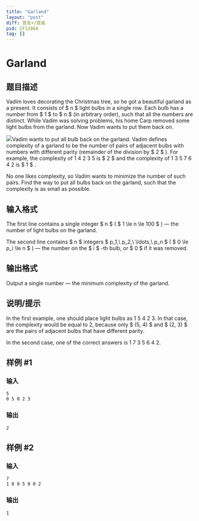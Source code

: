 ```yaml
---
title: "Garland"
layout: "post"
diff: 普及+/提高
pid: CF1286A
tag: []
---
```


# Garland

## 题目描述

Vadim loves decorating the Christmas tree, so he got a beautiful garland as a present. It consists of $ n $ light bulbs in a single row. Each bulb has a number from $ 1 $ to $ n $ (in arbitrary order), such that all the numbers are distinct. While Vadim was solving problems, his home Carp removed some light bulbs from the garland. Now Vadim wants to put them back on.

![](https://cdn.luogu.com.cn/upload/vjudge_pic/CF1286A/44ebad0b7dea7f3147d7078591406d3a6ec6de35.png)Vadim wants to put all bulb back on the garland. Vadim defines complexity of a garland to be the number of pairs of adjacent bulbs with numbers with different parity (remainder of the division by $ 2 $ ). For example, the complexity of 1 4 2 3 5 is $ 2 $ and the complexity of 1 3 5 7 6 4 2 is $ 1 $ .

No one likes complexity, so Vadim wants to minimize the number of such pairs. Find the way to put all bulbs back on the garland, such that the complexity is as small as possible.

## 输入格式

The first line contains a single integer $ n $ ( $ 1 \le n \le 100 $ ) — the number of light bulbs on the garland.

The second line contains $ n $ integers $ p_1,\ p_2,\ \ldots,\ p_n $ ( $ 0 \le p_i \le n $ ) — the number on the $ i $ -th bulb, or $ 0 $ if it was removed.

## 输出格式

Output a single number — the minimum complexity of the garland.

## 说明/提示

In the first example, one should place light bulbs as 1 5 4 2 3. In that case, the complexity would be equal to 2, because only $ (5, 4) $ and $ (2, 3) $ are the pairs of adjacent bulbs that have different parity.

In the second case, one of the correct answers is 1 7 3 5 6 4 2.

## 样例 #1

### 输入

```
5
0 5 0 2 3
```

### 输出

```
2
```

## 样例 #2

### 输入

```
7
1 0 0 5 0 0 2
```

### 输出

```
1
```

